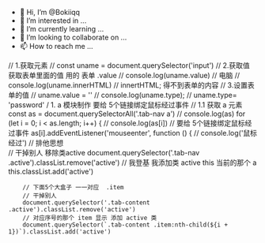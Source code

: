 - 👋 Hi, I’m @Bokiiqq
- 👀 I’m interested in ...
- 🌱 I’m currently learning ...
- 💞️ I’m looking to collaborate on ...
- 📫 How to reach me ...

<!---
Bokiiqq/Bokiiqq is a ✨ special ✨ repository because its `README.md` (this file) appears on your GitHub profile.
You can click the Preview link to take a look at your changes.
--->
  // 1.获取元素
    // const uname = document.querySelector('input')
    // 2.获取值 获取表单里面的值 用的  表单 .value 
    // console.log(uname.value)   // 电脑
    // console.log(uname.innerHTML) // innertHTML; 得不到表单的内容
    // 3.设置表单的值
    // uname.value = ''
    // console.log(uname.type);
    // uname.type= 'password'
    / 1. a 模块制作 要给 5个链接绑定鼠标经过事件
    // 1.1 获取 a 元素 
    const as = document.querySelectorAll('.tab-nav a')
    // console.log(as) 
    for (let i = 0; i < as.length; i++) {
      // console.log(as[i])
      // 要给 5个链接绑定鼠标经过事件
      as[i].addEventListener('mouseenter', function () {
        // console.log('鼠标经过')
        // 排他思想  
        // 干掉别人 移除类active
        document.querySelector('.tab-nav .active').classList.remove('active')
        // 我登基 我添加类 active  this 当前的那个 a 
        this.classList.add('active')

        // 下面5个大盒子 一一对应  .item 
        // 干掉别人
        document.querySelector('.tab-content .active').classList.remove('active')
        // 对应序号的那个 item 显示 添加 active 类
        document.querySelector(`.tab-content .item:nth-child(${i + 1})`).classList.add('active')

